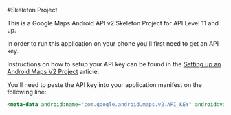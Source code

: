 #Skeleton Project

This is a Google Maps Android API v2 Skeleton Project for API Level 11 and up.

In order to run this application on your phone you'll first need to get an API key.

Instructions on how to setup your API key can be found in the [Setting up an Android Maps V2 Project][0] article.

You'll need to paste the API key into your application manifest on the following line:

```xml
<meta-data android:name="com.google.android.maps.v2.API_KEY" android:value="INSERT_YOUR_API_KEY_HERE"/>
```

[0]: http://ddewaele.github.io/GoogleMapsV2WithActionBarSherlock/part1 "Setting up an Android Maps V2 Project"

        
        
        